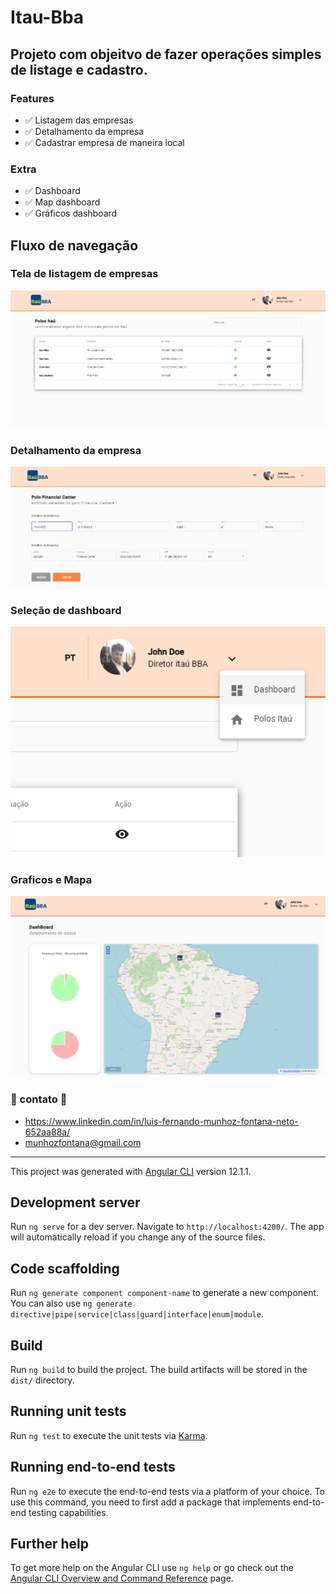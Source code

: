 # Itau-Bba
## Projeto com objeitvo de fazer operações simples de listage e cadastro.

### Features

- ✅ Listagem das empresas
- ✅ Detalhamento da empresa
- ✅ Cadastrar empresa de maneira local

### Extra
- ✅ Dashboard
- ✅ Map dashboard
- ✅ Gráficos dashboard


## Fluxo de navegação

### Tela de listagem de empresas
![alt text](./docs/passo1.png)

### Detalhamento da empresa
![alt text](./docs/passo2.png)

### Seleção de dashboard
![alt text](./docs/passo3.png)


### Graficos e Mapa
![alt text](./docs/passo4.png)

### 📡 contato 📡
 - https://www.linkedin.com/in/luis-fernando-munhoz-fontana-neto-652aa88a/
 - munhozfontana@gmail.com

---
This project was generated with [Angular CLI](https://github.com/angular/angular-cli) version 12.1.1.

## Development server

Run `ng serve` for a dev server. Navigate to `http://localhost:4200/`. The app will automatically reload if you change any of the source files.

## Code scaffolding

Run `ng generate component component-name` to generate a new component. You can also use `ng generate directive|pipe|service|class|guard|interface|enum|module`.

## Build

Run `ng build` to build the project. The build artifacts will be stored in the `dist/` directory.

## Running unit tests

Run `ng test` to execute the unit tests via [Karma](https://karma-runner.github.io).

## Running end-to-end tests

Run `ng e2e` to execute the end-to-end tests via a platform of your choice. To use this command, you need to first add a package that implements end-to-end testing capabilities.

## Further help

To get more help on the Angular CLI use `ng help` or go check out the [Angular CLI Overview and Command Reference](https://angular.io/cli) page.
